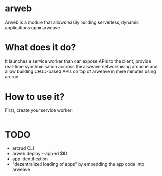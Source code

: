 # arweb

Arweb is a module that allows easily building serverless, dynamic applications upon arweave

# What does it do?

It launches a service worker than can expose APIs to the client,
provide real-time synchronisation accross the arweave network using arcache
and allow building CRUD-based APIs on top of arweave in mere minutes using arcrud

# How to use it?

First, create your service worker:

```
```

# TODO
 - arcrud CLI
 - arweb deploy --app-id $ID
 - app identification
 - "dezentralized loading of apps" by embedding the app code into arweave
